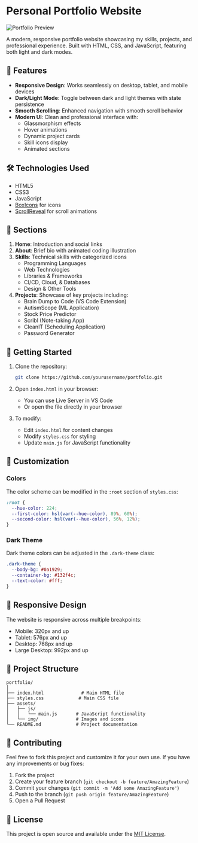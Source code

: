 # Personal Portfolio Website

![Portfolio Preview](assets/img/preview.png)

A modern, responsive portfolio website showcasing my skills, projects, and professional experience. Built with HTML, CSS, and JavaScript, featuring both light and dark modes.

## 🌟 Features

- **Responsive Design**: Works seamlessly on desktop, tablet, and mobile devices
- **Dark/Light Mode**: Toggle between dark and light themes with state persistence
- **Smooth Scrolling**: Enhanced navigation with smooth scroll behavior
- **Modern UI**: Clean and professional interface with:
  - Glassmorphism effects
  - Hover animations
  - Dynamic project cards
  - Skill icons display
  - Animated sections

## 🛠️ Technologies Used

- HTML5
- CSS3
- JavaScript
- [BoxIcons](https://boxicons.com/) for icons
- [ScrollReveal](https://scrollrevealjs.org/) for scroll animations

## 📱 Sections

1. **Home**: Introduction and social links
2. **About**: Brief bio with animated coding illustration
3. **Skills**: Technical skills with categorized icons
   - Programming Languages
   - Web Technologies
   - Libraries & Frameworks
   - CI/CD, Cloud, & Databases
   - Design & Other Tools
4. **Projects**: Showcase of key projects including:
   - Brain Dump to Code (VS Code Extension)
   - AutismScope (ML Application)
   - Stock Price Predictor
   - Scribl (Note-taking App)
   - CleanIT (Scheduling Application)
   - Password Generator

## 🚀 Getting Started

1. Clone the repository:
   ```bash
   git clone https://github.com/yourusername/portfolio.git
   ```

2. Open `index.html` in your browser:
   - You can use Live Server in VS Code
   - Or open the file directly in your browser

3. To modify:
   - Edit `index.html` for content changes
   - Modify `styles.css` for styling
   - Update `main.js` for JavaScript functionality

## 🎨 Customization

### Colors
The color scheme can be modified in the `:root` section of `styles.css`:
```css
:root {
  --hue-color: 224;
  --first-color: hsl(var(--hue-color), 89%, 60%);
  --second-color: hsl(var(--hue-color), 56%, 12%);
}
```

### Dark Theme
Dark theme colors can be adjusted in the `.dark-theme` class:
```css
.dark-theme {
  --body-bg: #0a1929;
  --container-bg: #132f4c;
  --text-color: #fff;
}
```

## 📱 Responsive Design

The website is responsive across multiple breakpoints:
- Mobile: 320px and up
- Tablet: 576px and up
- Desktop: 768px and up
- Large Desktop: 992px and up

## 🔧 Project Structure

```
portfolio/
│
├── index.html              # Main HTML file
├── styles.css             # Main CSS file
├── assets/
│   ├── js/
│   │   └── main.js       # JavaScript functionality
│   └── img/              # Images and icons
└── README.md             # Project documentation
```

## 🤝 Contributing

Feel free to fork this project and customize it for your own use. If you have any improvements or bug fixes:

1. Fork the project
2. Create your feature branch (`git checkout -b feature/AmazingFeature`)
3. Commit your changes (`git commit -m 'Add some AmazingFeature'`)
4. Push to the branch (`git push origin feature/AmazingFeature`)
5. Open a Pull Request

## 📄 License

This project is open source and available under the [MIT License](LICENSE).
